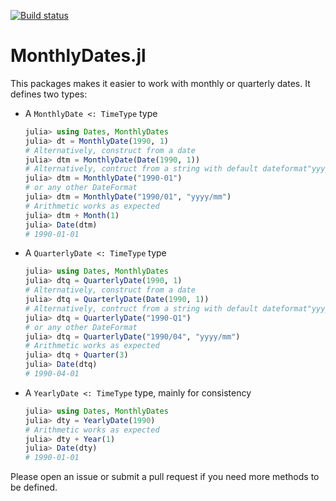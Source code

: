 [![Build status](https://github.com/matthieugomez/MonthlyDates.jl/workflows/CI/badge.svg)](https://github.com/matthieugomez/MonthlyDates.jl/actions)

# MonthlyDates.jl

This packages makes it easier to work with monthly or quarterly dates. It defines two types:


- A `MonthlyDate <: TimeType` type
	```julia
	julia> using Dates, MonthlyDates
	julia> dt = MonthlyDate(1990, 1)
	# Alternatively, construct from a date
	julia> dtm = MonthlyDate(Date(1990, 1))
	# Alternatively, contruct from a string with default dateformat"yyyy-mm"
	julia> dtm = MonthlyDate("1990-01")
	# or any other DateFormat
	julia> dtm = MonthlyDate("1990/01", "yyyy/mm")
	# Arithmetic works as expected
	julia> dtm + Month(1)
	julia> Date(dtm)
	# 1990-01-01

	```
	
- A `QuarterlyDate <: TimeType` type

	```julia
	julia> using Dates, MonthlyDates
	julia> dtq = QuarterlyDate(1990, 1)
	# Alternatively, construct from a date
	julia> dtq = QuarterlyDate(Date(1990, 1))
	# Alternatively, contruct from a string with default dateformat"yyyy-Qq"
	julia> dtq = QuarterlyDate("1990-Q1") 
	# or any other DateFormat
	julia> dtq = QuarterlyDate("1990/04", "yyyy/mm")
	# Arithmetic works as expected
	julia> dtq + Quarter(3)
	julia> Date(dtq)
	# 1990-04-01
	```

- A `YearlyDate <: TimeType` type, mainly for consistency

	```julia
	julia> using Dates, MonthlyDates
	julia> dty = YearlyDate(1990)
	# Arithmetic works as expected
	julia> dty + Year(1)
	julia> Date(dty)
	# 1990-01-01
	```

Please open an issue or submit a pull request if you need more methods to be defined.
